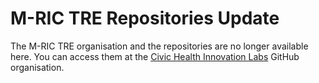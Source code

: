 # M-RIC TRE Repositories Update 

The M-RIC TRE organisation and the repositories are no longer available here. You can access them at the [Civic Health Innovation Labs](https://github.com/orgs/civic-health-innovation-labs) GitHub organisation.
